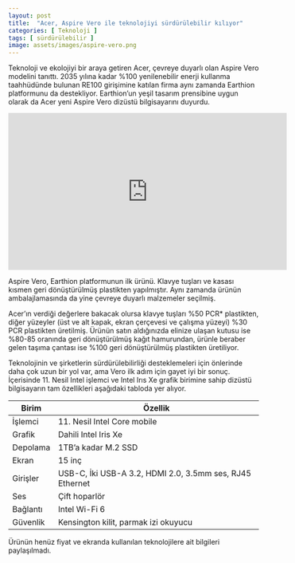 ```yaml
---
layout: post
title:  "Acer, Aspire Vero ile teknolojiyi sürdürülebilir kılıyor"
categories: [ Teknoloji ]
tags: [ sürdürülebilir ]
image: assets/images/aspire-vero.png
---
```

Teknoloji ve ekolojiyi bir araya getiren Acer, çevreye duyarlı olan Aspire Vero modelini tanıttı. 2035 yılına kadar %100 yenilenebilir enerji kullanma taahhüdünde bulunan RE100 girişimine katılan firma aynı zamanda Earthion platformunu da destekliyor. Earthion’un yeşil tasarım prensibine uygun olarak da Acer yeni Aspire Vero dizüstü bilgisayarını duyurdu.

<iframe width="560" height="315" src="https://www.youtube-nocookie.com/embed/HoKux2YoQ54" title="YouTube video player" frameborder="0" allow="accelerometer; autoplay; clipboard-write; encrypted-media; gyroscope; picture-in-picture" allowfullscreen></iframe>

Aspire Vero, Earthion platformunun ilk ürünü. Klavye tuşları ve kasası kısmen geri dönüştürülmüş plastikten yapılmıştır. Aynı zamanda ürünün ambalajlamasında da yine çevreye duyarlı malzemeler seçilmiş.

Acer’ın verdiği değerlere bakacak olursa klavye tuşları %50 PCR* plastikten, diğer yüzeyler (üst ve alt kapak, ekran çerçevesi ve çalışma yüzeyi) %30 PCR plastikten üretilmiş. Ürünün satın aldığınızda elinize ulaşan kutusu ise %80-85 oranında geri dönüştürülmüş kağıt hamurundan, ürünle beraber gelen taşıma çantası ise %100 geri dönüştürülmüş plastikten üretiliyor.

Teknolojinin ve şirketlerin sürdürülebilirliği desteklemeleri için önlerinde daha çok uzun bir yol var, ama Vero ilk adım için gayet iyi bir sonuç. İçerisinde 11. Nesil Intel işlemci ve Intel Irıs Xe grafik birimine sahip dizüstü bilgisayarın tam özellikleri aşağıdaki tabloda yer alıyor.

| Birim | Özellik |
|----------------------------------------------------------|----------|
| İşlemci | 11. Nesil Intel Core mobile |
| Grafik | Dahili Intel Iris Xe |
| Depolama | 1TB’a kadar M.2 SSD |
| Ekran | 15 inç | 
| Girişler | USB-C, İki USB-A 3.2, HDMI 2.0, 3.5mm ses, RJ45 Ethernet |
| Ses | Çift hoparlör |
| Bağlantı | Intel Wi-Fi 6 |
| Güvenlik | Kensington kilit, parmak izi okuyucu |

Ürünün henüz fiyat ve ekranda kullanılan teknolojilere ait bilgileri paylaşılmadı.
